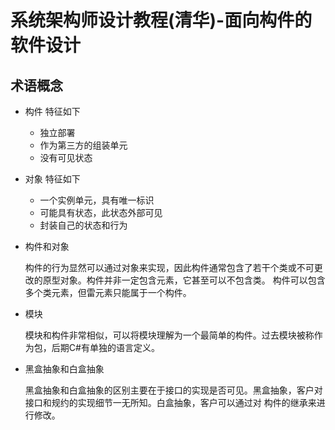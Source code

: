 # 系统架构师设计教程(清华)-面向构件的软件设计
## 术语概念
* 构件 特征如下
  * 独立部署
  * 作为第三方的组装单元
  * 没有可见状态
* 对象 特征如下
  * 一个实例单元，具有唯一标识
  * 可能具有状态，此状态外部可见
  * 封装自己的状态和行为
* 构件和对象

  构件的行为显然可以通过对象来实现，因此构件通常包含了若干个类或不可更改的原型对象。构件并非一定包含元素，它甚至可以不包含类。
  构件可以包含多个类元素，但雷元素只能属于一个构件。
* 模块
    
  模块和构件非常相似，可以将模块理解为一个最简单的构件。过去模块被称作为包，后期C#有单独的语言定义。
  
* 黑盒抽象和白盒抽象
  
  黑盒抽象和白盒抽象的区别主要在于接口的实现是否可见。黑盒抽象，客户对接口和规约的实现细节一无所知。白盒抽象，客户可以通过对
  构件的继承来进行修改。
  
  